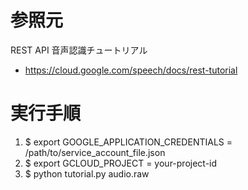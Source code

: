 # 参照元
REST API 音声認識チュートリアル
- https://cloud.google.com/speech/docs/rest-tutorial

# 実行手順
1. $ export GOOGLE_APPLICATION_CREDENTIALS = /path/to/service_account_file.json
2. $ export GCLOUD_PROJECT = your-project-id
3. $ python tutorial.py audio.raw
